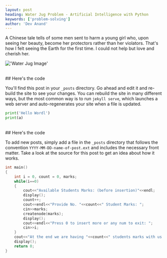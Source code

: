```yaml
---
layout: post
heading: Water Jug Problem - Artificial Intelligence with Python
keywords: ['problem-solving']
author: 'Dev Anand'
---
```


A Chinese tale tells of some men sent to harm a young girl who, upon seeing her beauty, become her protectors rather than her violators. That's how I felt seeing the Earth for the first time. I could not help but love and cherish her.


!['Water Jug Image'](https://boxofnotes.com/wp-content/uploads/2022/11/Water-Jug-Problem-in-Artificial-Intelligence.jpg)

<br/>
## Here's the code

You'll find this post in your `_posts` directory. Go ahead and edit it and re-build
the site to see your changes. You can rebuild the site in many different ways, but
the most common way is to run `jekyll serve`, which launches a web server and
auto-regenerates your site when a file is updated.


```python
print('Hello Wordl')
print(a)
```

<br/>
## Here's the code

To add new posts, simply add a file in the `_posts` directory that follows the
convention `YYYY-MM-DD-name-of-post.ext` and includes the necessary front matter.
Take a look at the source for this post to get an idea about how it works.

```cpp
int main()
{
	int i = 0, count = 0, marks;
	while(i==0)
	{
		cout<<"Available Students Marks: (before insertion)"<<endl;
		display();
		count++;
		cout<<endl<<"Provide No. "<<count<<" Student Marks: ";
		cin>>marks;
		createnode(marks);
		display();
		cout<<endl<<"Press 0 to insert more or any num to exit: ";
		cin>>i;
	}
	cout<<"At the end we are having "<<count<<" students marks with us:"<<endl;
	display();
	return 0;
}
```